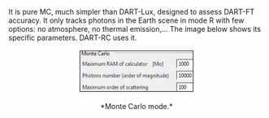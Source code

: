 It is pure MC, much simpler than DART-Lux, designed to assess DART-FT accuracy. It only tracks photons in the Earth scene in mode R with few options: no atmosphere, no thermal emission,... The image below shows its specific parameters. DART-RC uses it.

<center><img src="./media/monte_carlo_mode.png"><p>*Monte Carlo mode.*</p></img></center>
